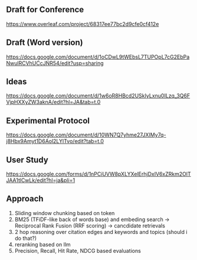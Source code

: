 ## Draft for Conference
https://www.overleaf.com/project/68317ee77bc2d9cfe0cf412e

## Draft (Word version)
https://docs.google.com/document/d/1oCDwL9tWEbsL7TUPOpL7cG2EbPaNwulRCVhUCcJNR54/edit?usp=sharing

## Ideas
https://docs.google.com/document/d/1w6oR8HBcd2USkIyLxnu0ILzq_3Q6FVjpHXXyZW3aknA/edit?hl=JA&tab=t.0

## Experimental Protocol
https://docs.google.com/document/d/10WN7Q7yhme27JXIMy7q-j8Hbx9Amyt1D6Aol2LYlTvo/edit?tab=t.0

## User Study
https://docs.google.com/forms/d/1nPCiUVW8pXLYXelErhjDxIV6xZRkm2OlTJAA1tlCwLk/edit?hl=ja&pli=1

## Approach
1) Sliding window chunking based on token
2) BM25 (TFiDF-like back of words base) and embeding search -> Reciprocal Rank Fusion (RRF scoring) -> cancdidate retrievals
3) 2 hop reasoning over citation edges and keywords and topics (should i do that?)
4) reranking based on llm
5) Precision, Recall, Hit Rate, NDCG based evaluations

